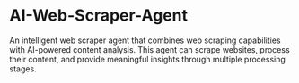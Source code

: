 # AI-Web-Scraper-Agent
An intelligent web scraper agent that combines web scraping capabilities with AI-powered content analysis. This agent can scrape websites, process their content, and provide meaningful insights through multiple processing stages.
